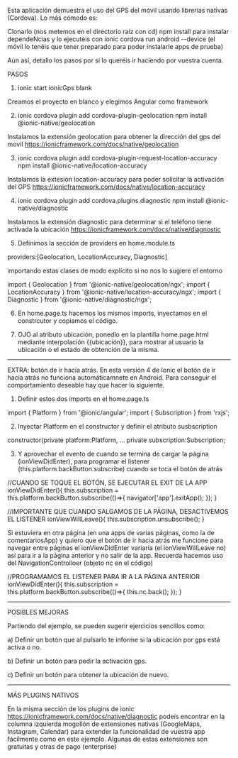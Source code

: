 Esta aplicación demuestra el uso del GPS del móvil usando librerías nativas (Cordova). Lo más cómodo es:

Clonarlo (nos metemos en el directorio raíz con cd) 
npm install para instalar dependeNcias  y  lo ejecutéis con ionic cordova run android --device (el móvil lo tenéis que tener preparado para poder instalarle apps de prueba)

Aún así, detallo los pasos por si lo queréis ir haciendo por vuestra cuenta.


PASOS

1) ionic start ionicGps blank 

Creamos el proyecto en blanco y elegimos Angular como framework

2) ionic cordova plugin add cordova-plugin-geolocation
   npm install @ionic-native/geolocation

Instalamos la extensión geolocation para obtener la dirección del gps del movil
https://ionicframework.com/docs/native/geolocation

3) ionic cordova plugin add cordova-plugin-request-location-accuracy
   npm install @ionic-native/location-accuracy

Instalamos la extesión location-accuracy para poder solicitar la activación del GPS https://ionicframework.com/docs/native/location-accuracy

4) ionic cordova plugin add cordova.plugins.diagnostic
   npm install @ionic-native/diagnostic

Instalamos la extensión diagnostic para determinar si el teléfono tiene activada la ubicación https://ionicframework.com/docs/native/diagnostic

5) Definimos la sección de providers en home.module.ts

providers:[Geolocation, LocationAccuracy, Diagnostic]

importando estas clases de modo explícito si no nos lo sugiere el entorno

import { Geolocation } from '@ionic-native/geolocation/ngx';
import { LocationAccuracy } from '@ionic-native/location-accuracy/ngx';
import { Diagnostic } from '@ionic-native/diagnostic/ngx';

6) En home.page.ts hacemos los mismos imports, inyectamos en el constrcutor y copiamos el código.

7) OJO al atributo ubicación, ponedlo en la plantilla home.page.html mediante interpolación {{ubicación}}, para mostrar al usuario la ubicación o el estado de obtención de la misma.

------------------------------------------------

EXTRA: botón de ir hacia atrás.
En esta versión 4 de Ionic el botón de ir hacia atrás no funciona automáticamnete
en Android. Para conseguir el comportamiento deseable hay que hacer lo siguiente.

1) Definir estos dos imports en el home.page.ts

import { Platform } from '@ionic/angular';
import { Subscription } from 'rxjs';

2) Inyectar Platform en el constructor y definir el atributo susbscription

constructor(private platform:Platform, ...
private subscription:Subscription;

3) Y aprovechar el evento de cuando se termina de cargar la página (ionViewDidEnter), para programar el listener (this.platform.backButton.subscribe) cuando se toca el botón de atrás

//CUANDO SE TOQUE EL BOTÓN, SE EJECUTAR EL EXIT DE LA APP
ionViewDidEnter(){
    this.subscription = this.platform.backButton.subscribe(()=>{
        navigator['app'].exitApp();
    });
}

//IMPORTANTE QUE CUANDO SALGAMOS DE LA PÁGINA, DESACTIVEMOS EL LISTENER
  ionViewWillLeave(){
      this.subscription.unsubscribe();
  }

  Si estuviera en otra página (en una apps de varias páginas, como la de comentariosApp) y quiero que el botón de ir hacia atrás me funcione para navegar entre páginas el ionViewDidEnter variaría (el ionViewWillLeave no) así para ir a la página anterior y no salir de la app. Recuerda hacemos uso del NavigationControlloer (objeto nc en el código)

//PROGRAMAMOS EL LISTENER PARA IR A LA PÁGINA ANTERIOR
  ionViewDidEnter(){
    this.subscription = this.platform.backButton.subscribe(()=>{
        this.nc.back();
    });
}

------------------------------------------------
POSIBLES MEJORAS

Partiendo del ejemplo, se pueden sugerir ejercicios sencillos como:

a) Definir un botón que al pulsarlo te informe si la ubicación por gps está activa o no.

b) Definir un botón para pedir la activación gps.

c) Definir un botón para obtener la ubicación de nuevo.

------------------------------------------------

MÁS PLUGINS NATIVOS

En la misma sección de los plugins de ionic https://ionicframework.com/docs/native/diagnostic podeís encontrar en la columna izquierda mogollón de extensiones nativas (GoogleMaps, Instagram, Calendar) para extender la funcionalidad de vuestra app fácilmente como en este ejemplo. Algunas de estas extensiones son gratuitas y otras de pago (enterprise)


